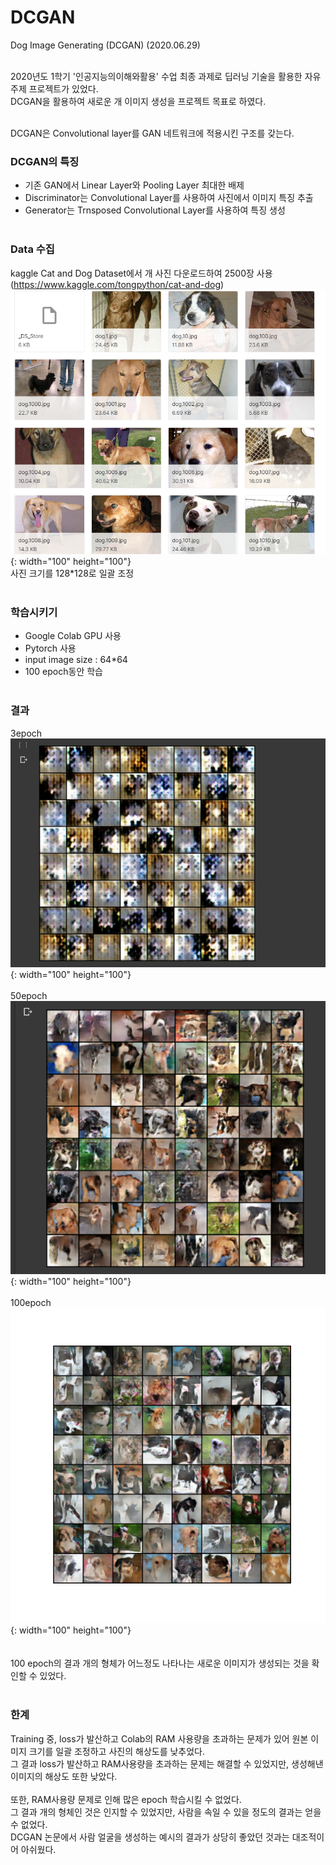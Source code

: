 # DCGAN
Dog Image Generating (DCGAN) (2020.06.29)<br><br>

2020년도 1학기 '인공지능의이해와활용' 수업 최종 과제로 딥러닝 기술을 활용한 자유주제 프로젝트가 있었다.<br>
DCGAN을 활용하여 새로운 개 이미지 생성을 프로젝트 목표로 하였다.<br><br>

DCGAN은 Convolutional layer를 GAN 네트워크에 적용시킨 구조를 갖는다.<br>
### DCGAN의 특징
- 기존 GAN에서 Linear Layer와 Pooling Layer 최대한 배제 <br>
- Discriminator는 Convolutional Layer를 사용하여 사진에서 이미지 특징 추출<br>
- Generator는 Trnsposed Convolutional Layer를 사용하여 특징 생성<br><br>

### Data 수집
kaggle Cat and Dog Dataset에서 개 사진 다운로드하여 2500장 사용<br>
(https://www.kaggle.com/tongpython/cat-and-dog)<br>
![data](./img/dataset.PNG){: width="100" height="100"}
<br>
사진 크기를 128*128로 일괄 조정<br><br>

### 학습시키기
- Google Colab GPU 사용<br>
- Pytorch 사용<br>
- input image size : 64*64<br>
- 100 epoch동안 학습<br><br>

### 결과
3epoch<br>
![3epoch](./img/result_3epoch.PNG){: width="100" height="100"}<br><br>
50epoch<br>
![50epoch](./img/result_50epoch.PNG){: width="100" height="100"}<br><br>
100epoch<br>
![100epoch](./img/result_100epoch.png){: width="100" height="100"}<br><br><br>
100 epoch의 결과 개의 형체가 어느정도 나타나는 새로운 이미지가 생성되는 것을 확인할 수 있었다.<br><br>

### 한계
Training 중, loss가 발산하고 Colab의 RAM 사용량을 초과하는 문제가 있어 원본 이미지 크기를 일괄 조정하고 사진의 해상도를 낮추었다.<br>
그 결과 loss가 발산하고 RAM사용량을 초과하는 문제는 해결할 수 있었지만, 생성해낸 이미지의 해상도 또한 낮았다.<br><br>
또한, RAM사용량 문제로 인해 많은 epoch 학습시킬 수 없었다.<br>
그 결과 개의 형체인 것은 인지할 수 있었지만, 사람을 속일 수 있을 정도의 결과는 얻을 수 없었다.<br>
DCGAN 논문에서 사람 얼굴을 생성하는 예시의 결과가 상당히 좋았던 것과는 대조적이어 아쉬웠다.

